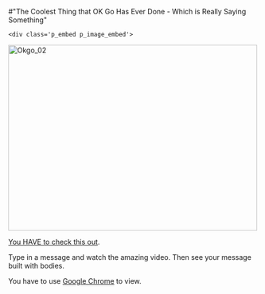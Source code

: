 #"The Coolest Thing that OK Go Has Ever Done - Which is Really Saying Something"


    <div class='p_embed p_image_embed'>
<a href="http://getfile1.posterous.com/getfile/files.posterous.com/conoroneill/jCudwlHihA3N5qas0tcoilBppeM1Ee5sAlDCcIYnPZ5xWpFRvfe7uKIwa12e/okgo_02.png.scaled.1000.jpg"><img alt="Okgo_02" height="374" src="http://getfile9.posterous.com/getfile/files.posterous.com/conoroneill/aRVpoffXQAiVYWeXsmmSobjHc2iwwF9bcYsE1l9t6fv5s8jDT5VTNelheAuu/okgo_02.png.scaled.500.jpg" width="500" /></a>
</div>
<p><a href="http://www.allisnotlo.st/index_en.html">You HAVE to check this out</a>. </p><p /><div>Type in a message and watch the amazing video. Then see your message built with bodies.</div><p /><div>You have to use <a href="http://www.google.com/chrome/">Google Chrome</a> to view.</div>
  